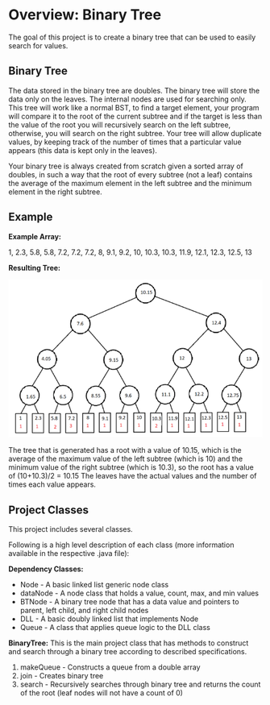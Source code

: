 # Overview: Binary Tree

The goal of this project is to create a binary tree that can be used to easily search for values.



## Binary Tree

The data stored in the binary tree are doubles. The binary tree will store the data only on the
leaves. The internal nodes are used for searching only. This tree will work like a normal BST, to
find a target element, your program will compare it to the root of the current subtree and if the
target is less than the value of the root you will recursively search on the left subtree, otherwise,
you will search on the right subtree. Your tree will allow duplicate values, by keeping track of the
number of times that a particular value appears (this data is kept only in the leaves).

Your binary tree is always created from scratch given a sorted array of doubles, in such a way
that the root of every subtree (not a leaf) contains the average of the maximum element in the
left subtree and the minimum element in the right subtree.



## Example

**Example Array:** 

1, 2.3, 5.8, 5.8, 7.2, 7.2, 7.2, 8, 9.1, 9.2, 10, 10.3, 10.3, 11.9, 12.1, 12.3, 12.5, 13

**Resulting Tree:**

![Huffman Tree](https://github.com/AK-Vitae/Java-Practice/blob/master/src/projects/binarytree/BinaryTreeExample.png)

The tree that is generated has a root with a value of 10.15, which is the average of the maximum
value of the left subtree (which is 10) and the minimum value of the right subtree (which is 10.3),
so the root has a value of (10+10.3)/2 = 10.15
The leaves have the actual values and the number of times each value appears.

## Project Classes 

This project includes several classes. 

Following is a high level description of each class (more information available in the respective .java file):

**Dependency Classes:**

* Node - A basic linked list generic node class
* dataNode - A node class that holds a value, count, max, and min values
* BTNode - A binary tree node that has a data value and pointers to parent, left child, and right child nodes
* DLL - A basic doubly linked list that implements Node
* Queue - A class that applies queue logic to the DLL class

**BinaryTree:** This is the main project class that has methods to construct and search through a binary tree according to described specifications.

1. makeQueue - Constructs a queue from a double array
2. join - Creates binary tree 
3. search - Recursively searches through binary tree and returns the count of the root (leaf nodes will not have a count of 0)